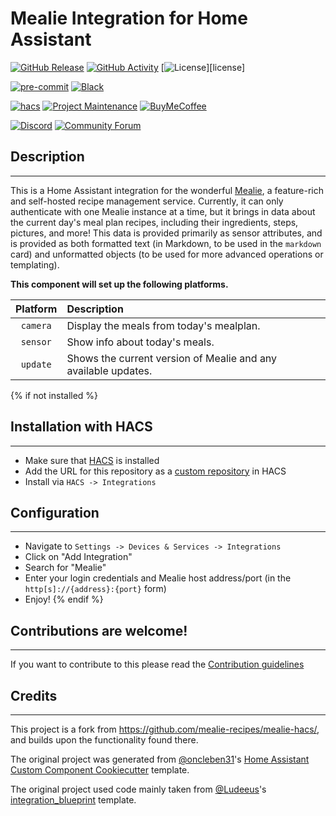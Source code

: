# Mealie Integration for Home Assistant

[![GitHub Release][releases-shield]][releases]
[![GitHub Activity][commits-shield]][commits]
[![License][license-shield]][license]

[![pre-commit][pre-commit-shield]][pre-commit]
[![Black][black-shield]][black]

[![hacs][hacsbadge]][hacs]
[![Project Maintenance][maintenance-shield]][user_profile]
[![BuyMeCoffee][buymecoffeebadge]][buymecoffee]

[![Discord][discord-shield]][discord]
[![Community Forum][forum-shield]][forum]

## Description
---

This is a Home Assistant integration for the wonderful [Mealie](https://github.com/hay-kot/mealie), a feature-rich and self-hosted recipe management service. Currently, it can only authenticate with one Mealie instance at a time, but it brings in data about the current day's meal plan recipes, including their ingredients, steps, pictures, and more! This data is provided primarily as sensor attributes, and is provided as both formatted text (in Markdown, to be used in the `markdown` card) and unformatted objects (to be used for more advanced operations or templating).

**This component will set up the following platforms.**

| Platform        | Description                                                               |
|:---------------:|:--------------------------------------------------------------------------|
| `camera`        | Display the meals from today's mealplan.                                  |
| `sensor`        | Show info about today's meals.                                            |
| `update`        | Shows the current version of Mealie and any available updates.            |

{% if not installed %}
## Installation with HACS
---
- Make sure that [HACS](https://hacs.xyz/) is installed
- Add the URL for this repository as a [custom repository](https://hacs.xyz/docs/faq/custom_repositories) in HACS
- Install via `HACS -> Integrations`

## Configuration
---
- Navigate to `Settings -> Devices & Services -> Integrations`
- Click on "Add Integration"
- Search for "Mealie"
- Enter your login credentials and Mealie host address/port (in the `http[s]://{address}:{port}` form)
- Enjoy!
{% endif %}

## Contributions are welcome!
---

If you want to contribute to this please read the [Contribution guidelines](CONTRIBUTING.md)

## Credits
---

This project is a fork from https://github.com/mealie-recipes/mealie-hacs/, and builds upon the functionality found there.

The original project was generated from [@oncleben31](https://github.com/oncleben31)'s [Home Assistant Custom Component Cookiecutter](https://github.com/oncleben31/cookiecutter-homeassistant-custom-component) template.

The original project used code mainly taken from [@Ludeeus](https://github.com/ludeeus)'s [integration_blueprint][integration_blueprint] template.

[integration_blueprint]: https://github.com/custom-components/integration_blueprint
[black]: https://github.com/psf/black
[black-shield]: https://img.shields.io/badge/code%20style-black-000000.svg?style=for-the-badge
[buymecoffee]: https://www.buymeacoffee.com/dmyoung9
[buymecoffeebadge]: https://img.shields.io/badge/buy%20me%20a%20coffee-donate-yellow.svg?style=for-the-badge
[commits-shield]: https://img.shields.io/github/commit-activity/y/dmyoung9/mealie-hacs.svg?style=for-the-badge
[commits]: https://github.com/dmyoung9/mealie-hacs/commits/main
[hacs]: https://hacs.xyz
[hacsbadge]: https://img.shields.io/badge/HACS-Custom-orange.svg?style=for-the-badge
[discord]: https://discord.gg/Qa5fW2R
[discord-shield]: https://img.shields.io/discord/330944238910963714.svg?style=for-the-badge
[forum-shield]: https://img.shields.io/badge/community-forum-brightgreen.svg?style=for-the-badge
[forum]: https://community.home-assistant.io/
[license-shield]: https://img.shields.io/github/license/dmyoung9/mealie-hacs.svg?style=for-the-badge
[maintenance-shield]: https://img.shields.io/badge/maintainer-dmyoung9-blue.svg?style=for-the-badge
[pre-commit]: https://github.com/pre-commit/pre-commit
[pre-commit-shield]: https://img.shields.io/badge/pre--commit-enabled-brightgreen?style=for-the-badge
[releases-shield]: https://img.shields.io/github/release/mealie-recipes/mealie-hacs.svg?style=for-the-badge
[releases]: https://github.com/mealie-recipes/mealie-hacs/releases
[user_profile]: https://github.com/mealie-recipes
